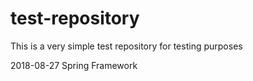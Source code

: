 # test-repository
This is a very simple test repository for testing purposes

2018-08-27 Spring Framework

